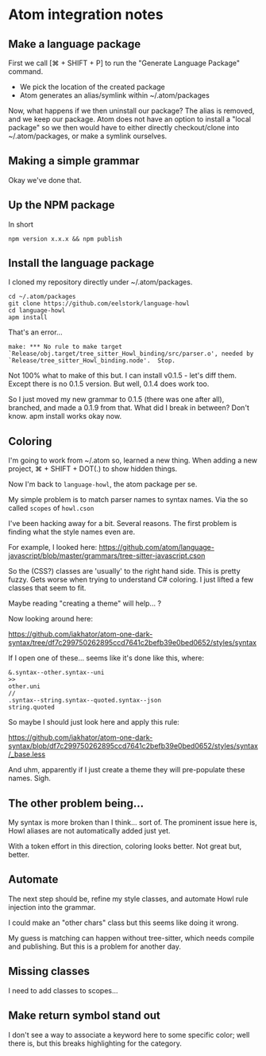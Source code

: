 # Atom integration notes

## Make a language package

First we call [⌘ + SHIFT + P] to run the "Generate Language Package" command.
- We pick the location of the created package
- Atom generates an alias/symlink within ~/.atom/packages

Now, what happens if we then uninstall our package? The alias is
removed, and we keep our package. Atom does not have an option to install a "local package" so we then would have to either directly checkout/clone into ~/.atom/packages, or make a symlink ourselves.

## Making a simple grammar

Okay we've done that.

## Up the NPM package

In short

```
npm version x.x.x && npm publish
```

## Install the language package

I cloned my repository directly under ~/.atom/packages.

```
cd ~/.atom/packages
git clone https://github.com/eelstork/language-howl
cd language-howl
apm install
```

That's an error...

```
make: *** No rule to make target `Release/obj.target/tree_sitter_Howl_binding/src/parser.o', needed by `Release/tree_sitter_Howl_binding.node'.  Stop.
```
Not 100% what to make of this but. I can install v0.1.5 - let's diff them.
Except there is no 0.1.5 version. But well, 0.1.4 does work too.

So I just moved my new grammar to 0.1.5 (there was one after all), branched, and
made a 0.1.9 from that. What did I break in between? Don't know. apm install
works okay now.

## Coloring

I'm going to work from ~/.atom so, learned a new thing. When adding a new project, ⌘ + SHIFT + DOT(.) to show hidden things.

Now I'm back to `language-howl`, the atom package per se.

My simple problem is to match parser names to syntax names. Via the so called `scopes` of `howl.cson`

I've been hacking away for a bit. Several reasons.
The first problem is finding what the style names even are.

For example, I looked here:
https://github.com/atom/language-javascript/blob/master/grammars/tree-sitter-javascript.cson

So the (CSS?) classes are 'usually' to the right hand side. This is pretty fuzzy. Gets worse when trying to understand C# coloring.
I just lifted a few classes that seem to fit.

Maybe reading "creating a theme" will help... ?

Now looking around here:

https://github.com/iakhator/atom-one-dark-syntax/tree/df7c299750262895ccd7641c2befb39e0bed0652/styles/syntax

If I open one of these... seems like it's done like this, where:

```
&.syntax--other.syntax--uni
>>
other.uni
//
.syntax--string.syntax--quoted.syntax--json
string.quoted
```

So maybe I should just look here and apply this rule:

https://github.com/iakhator/atom-one-dark-syntax/blob/df7c299750262895ccd7641c2befb39e0bed0652/styles/syntax/_base.less

And uhm, apparently if I just create a theme they will pre-populate these names.
Sigh.

## The other problem being...

My syntax is more broken than I think... sort of.
The prominent issue here is, Howl aliases are not automatically added just yet.

With a token effort in this direction, coloring looks better. Not great but, better.

## Automate

The next step should be, refine my style classes, and automate Howl rule injection into the grammar.

I could make an "other chars" class but this seems like doing it wrong.

My guess is matching can happen without tree-sitter, which needs compile and publishing. But this is a problem for another day.

## Missing classes

I need to add classes to scopes...

## Make return symbol stand out

I don't see a way to associate a keyword here to some specific color; well there is, but this breaks highlighting for the category.
